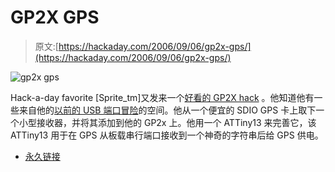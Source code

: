 # GP2X GPS

> 原文:[https://hackaday.com/2006/09/06/gp2x-gps/](https://hackaday.com/2006/09/06/gp2x-gps/)

![gp2x gps](../Images/8fe0ea31ff74a812ce5f27eec82ac354.png)

Hack-a-day favorite [Sprite_tm]又发来一个[好看的 GP2X hack](http://sprite.student.utwente.nl/%7Ejeroen/projects/gpsgp2x/) 。他知道他有一些来自他的[以前的 USB 端口冒险](http://www.hackaday.com/entry/1234000213073807/)的空间。他从一个便宜的 SDIO GPS 卡上取下一个小型接收器，并将其添加到他的 GP2x 上。他用一个 ATTiny13 来完善它，该 ATTiny13 用于在 GPS 从板载串行端口接收到一个神奇的字符串后给 GPS 供电。

*   [永久链接](http://sprite.student.utwente.nl/~jeroen/projects/gpsgp2x/)
